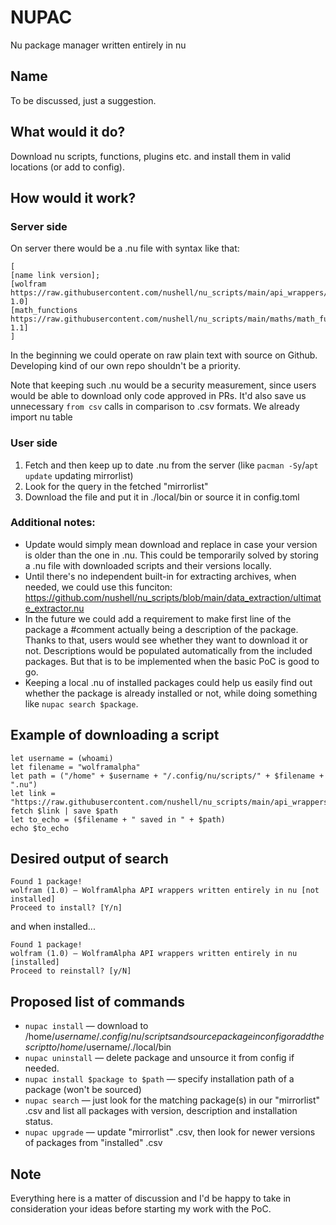 # NUPAC 
Nu package manager written entirely in nu



## Name
To be discussed, just a suggestion.


## What would it do?
Download nu scripts, functions, plugins etc. and install them in valid locations (or add to config).


## How would it work?
### Server side
On server there would be a .nu file with syntax like that:

```
[
[name link version]; 
[wolfram https://raw.githubusercontent.com/nushell/nu_scripts/main/api_wrappers/wolframalpha.nu 1.0] 
[math_functions https://raw.githubusercontent.com/nushell/nu_scripts/main/maths/math_functions.nu 1.1]
]
```

In the beginning we could operate on raw plain text with source on Github. Developing kind of our own repo shouldn't be a priority.

Note that keeping such .nu would be a security measurement, since users would be able to download only code approved in PRs. It'd also save us unnecessary `from csv` calls in comparison to .csv formats. We already import nu table


### User side
1) Fetch and then keep up to date .nu from the server (like `pacman -Sy`/`apt update` updating mirrorlist)
2) Look for the query in the fetched "mirrorlist"
3) Download the file and put it in ./local/bin or source it in config.toml 

### Additional notes:
- Update would simply mean download and replace in case your version is older than the one in .nu. This could be temporarily solved by storing a .nu file with downloaded scripts and their versions locally.
- Until there's no independent built-in for extracting archives, when needed, we could use this funciton: https://github.com/nushell/nu_scripts/blob/main/data_extraction/ultimate_extractor.nu
- In the future we could add a requirement to make first line of the package a #comment actually being a description of the package. Thanks to that, users would see whether they want to download it or not. Descriptions would be populated automatically from the included packages. But that is to be implemented when the basic PoC is good to go.
- Keeping a local .nu of installed packages could help us easily find out whether the package is already installed or not, while doing something like `nupac search $package`.


## Example of downloading a script
```
let username = (whoami)
let filename = "wolframalpha"
let path = ("/home" + $username + "/.config/nu/scripts/" + $filename + ".nu")
let link = "https://raw.githubusercontent.com/nushell/nu_scripts/main/api_wrappers/wolframalpha.nu"
fetch $link | save $path
let to_echo = ($filename + " saved in " + $path)
echo $to_echo
```


## Desired output of search
```
Found 1 package!
wolfram (1.0) — WolframAlpha API wrappers written entirely in nu [not installed]
Proceed to install? [Y/n]
```

and when installed...

```
Found 1 package!
wolfram (1.0) — WolframAlpha API wrappers written entirely in nu [installed]
Proceed to reinstall? [y/N]
```


## Proposed list of commands
- `nupac install` — download to /home/$username/.config/nu/scripts and source package in config or add the script to /home/$username/./local/bin
- `nupac uninstall` — delete package and unsource it from config if needed.
- `nupac install $package to $path` — specify installation path of a package (won't be sourced)
- `nupac search` — just look for the matching package(s) in our "mirrorlist" .csv and list all packages with version, description and installation status.
- `nupac upgrade` — update "mirrorlist" .csv, then look for newer versions of packages from "installed" .csv


## Note
Everything here is a matter of discussion and I'd be happy to take in consideration your ideas before starting my work with the PoC.
